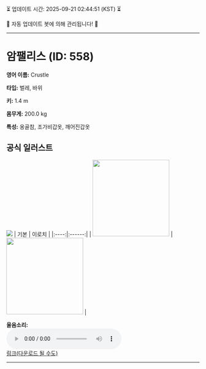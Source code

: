 
⏳ 업데이트 시간: 2025-09-21 02:44:51 (KST) ⏳

🤖 자동 업데이트 봇에 의해 관리됩니다! 🤖

---

# 암팰리스 (ID: 558)
**영어 이름:** Crustle

**타입:** 벌레, 바위

**키:** 1.4 m

**몸무게:** 200.0 kg

**특성:** 옹골참, 조가비갑옷, 깨어진갑옷

## 공식 일러스트
![](https://raw.githubusercontent.com/PokeAPI/sprites/master/sprites/pokemon/other/official-artwork/558.png)
| 기본 | 이로치 |
|:----:|:------:|
| <img src="http://play.pokemonshowdown.com/sprites/ani/crustle.gif" width="200"> | <img src="http://play.pokemonshowdown.com/sprites/ani-shiny/crustle.gif" width="200"> |

**울음소리:**<br><audio controls src="https://raw.githubusercontent.com/PokeAPI/cries/main/cries/pokemon/latest/558.ogg"></audio><br> [링크(다운로드 될 수도)](https://raw.githubusercontent.com/PokeAPI/cries/main/cries/pokemon/latest/558.ogg)


---
